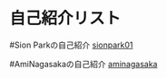 # 自己紹介リスト
#Sion Parkの自己紹介
[sionpark01](https://github.com/sionpark01/hello-world/blob/main/intro.md)

#AmiNagasakaの自己紹介
[aminagasaka](https://github.com/sionpark01/hello-world/blob/main/intro2.md)
